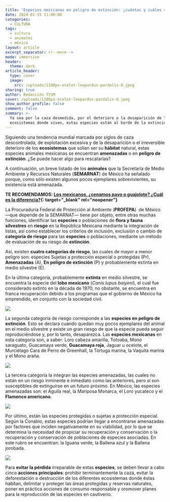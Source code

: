 ```yaml
---
title: 'Especies mexicanas en peligro de extinción: ¿cuántas y cuáles son?'
date: 2024-01-15 11:00:00
categories:
  - CULTURA
tags:
  - cultura
  - animales
  - méxico
layout: article
excerpt_separator: <!--more-->
mode: immersive
header:
  theme: dark
article_header:
  type: cover
  image:
    src: /uploads/1280px-ocelot-leopardus-pardalis-8.jpeg
sharing: true
author: Redacción TYSM
cover: /uploads/1280px-ocelot-leopardus-pardalis-8.jpeg
show_author_profile: false
comment: false
summary: >-
  Ya sea por la caza desmedida, por el deterioro o la desaparición de los
  ecosistemas donde viven, estas especies están al borde de la extinción
---
```

Siguiendo una tendencia mundial marcada por siglos de caza descontrolada, de explotación excesiva y de la desaparición o el irreversible deterioro de los **ecosistemas** que solían ser su **hábitat** natural, estas especies animales mexicanas se encuentran **amenazadas** o en **peligro de extinción**. ¿Se puede hacer algo para rescatarlas?

A continuación, un breve listado de los **animales** que la Secretaría de Medio Ambiente y Recursos Naturales (**SEMARNAT**) de México ha señalado porque, como sólo existen algunos pocos ejemplares sobrevivientes, su existencia está amenazada.

**TE RECOMENDAMOS:&nbsp;[Los mexicanos, ¿cenamos pavo o guajolote? ¿Cuál es la diferencia?](https://blog.tonoysumariachi.com/gastronomia/2023/12/20/los-mexicanos-cenamos-pavo-o-guajolote-cu%C3%A1l-es-la-diferencia.html){: target="_blank" rel="noopener"}**

La Procuraduría Federal de Protección al Ambiente (**PROFEPA**)&nbsp; de México —que depende de la SEMARNAT— tiene por objeto, entre otras muchas funciones, identificar las **especies** o poblaciones de **flora y fauna silvestres** en **riesgo** en la República Mexicana mediante la integración de listas, así como establecer los criterios de inclusión, exclusión o cambio de **categoría de riesgo** para las **especies** o poblaciones, mediante un método de evaluación de su riesgo de **extinción**.

Así, existen **cuatro categorías de riesgo**, las cuales de mayor a menor peligro son: especies Sujetas a protección especial o protegidas (Pr), **Amenazadas** (A), **En peligro de extinción** (P) y probablemente extinta en medio silvestre (E).

En la última categoría, probablemente **extinta** en medio silvestre, se encuentra la especie del **lobo mexicano** (*Canis lupus baiyeni*), el cual fue considerado extinto en la década de 1970; no obstante, se encuentra en franca recuperación debido a los programas que el gobierno de México ha emprendido, en conjunto con la sociedad civil.

![](https://upload.wikimedia.org/wikipedia/commons/thumb/8/82/Canis_lupus_baileyi_running.jpg/1024px-Canis_lupus_baileyi_running.jpg)

La segunda categoría de riesgo corresponde a las **especies en peligro de extinción**. Esto se declara cuando quedan muy pocos ejemplares del animal en el medio silvestre y existe un gran riesgo de que la especie pueda seguir reproduciéndose y, por lo tanto, desaparezca. Las **especies mexicanas** en esta categoría son, a saber: Loro cabeza amarilla, Totoaba, Mono saraguato, Guacamaya verde, **Guacamaya roja**, Jaguar u ocelote, el Murciélago Cara de Perro de Greenhall, la Tortuga marina, la Vaquita marina y el Mono araña.

![](https://upload.wikimedia.org/wikipedia/commons/thumb/0/00/Guacamaya_roja_en_la_Selva_Lacandona.jpg/678px-Guacamaya_roja_en_la_Selva_Lacandona.jpg)

La tercera categoría la integran las especies amenazadas, las cuales no están en un riesgo inminente e inmediato como las anteriores, pero sí son susceptibles de extinguirse en un futuro próximo. En México, las especies amenazadas son: el Águila real, la Mariposa Monarca, el Loro yucateco y el **Flamenco americano**.

![](https://upload.wikimedia.org/wikipedia/commons/thumb/f/f9/Phoenicopterus_ruber_in_S%C3%A3o_Paulo_Zoo.jpg/1024px-Phoenicopterus_ruber_in_S%C3%A3o_Paulo_Zoo.jpg)

Por último, están las especies protegidas o sujetas a protección especial. Según la Conabio, estas especies podrían llegar a encontrarse amenazadas por factores que inciden negativamente en su viabilidad, por lo que se determina la necesidad de propiciar su recuperación y conservación o la recuperación y conservación de poblaciones de especies asociadas. En este rubro se encuentran: la Iguana verde, la Ballena azul y la Ballena jorobada.

![](https://upload.wikimedia.org/wikipedia/commons/thumb/a/ac/Humpback_whale_-_Ballena_jorobada_%28Megaptera_novaeangliae%29.jpg/1024px-Humpback_whale_-_Ballena_jorobada_%28Megaptera_novaeangliae%29.jpg)

Para **evitar la pérdida** irreparable de estas **especies**, se deben llevar a cabo cinco **acciones principales**: prohibir terminantemente la caza, evitar la deforestación o destrucción de los diferentes ecosistemas donde éstas habitan, delimitar y proteger las áreas protegidas y reservas naturales, poner en práctica acciones de consumo responsable y oromover planes para la reproducción de las especies en cautiverio.